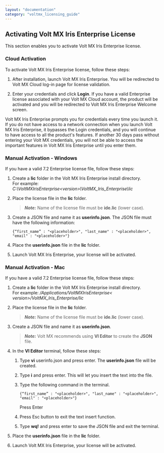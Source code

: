 ```yaml
---
layout: "documentation"
category: "voltmx_licensing_guide"
---
```

                           


## Activating Volt MX Iris Enterprise License

This section enables you to activate Volt MX Iris Enterprise license.

### Cloud Activation

To activate Volt MX Iris Enterprise license, follow these steps:

1.  After installation, launch Volt MX Iris Enterprise. You will be redirected to Volt MX Cloud log-in page for license validation.
      
2.  Enter your credentials and click **Login**. If you have a valid Enterprise license associated with your Volt MX Cloud account, the product will be activated and you will be redirected to Volt MX Iris Enterprise Welcome screen.

Volt MX Iris Enterprise prompts you for credentials every time you launch it. If you do not have access to a network connection when you launch Volt MX Iris Enterprise, it bypasses the Login credentials, and you will continue to have access to all the product's features. If
another 30 days pass without entering your Volt MX credentials, you will not be able to access the important features in Volt MX Iris Enterprise until you enter them.

### Manual Activation - Windows

If you have a valid 7.2 Enterprise license file, follow these steps:

1.  Create a **lic** folder in the Volt MX Iris Enterprise install directory.  
    For example:  <em>C:\VoltMXIrisEnterprise\<version>\VoltMX\_Iris\_Enterprise\lic</em>

2.  Place the license file in the **lic** folder.
    
    > **_Note:_** Name of the license file must be **ide.lic** (lower case).
    
3.  Create a JSON file and name it as **userinfo.json**. The JSON file must have the following information:

    `{“first_name” : "<placeholder>", "last_name" : "<placeholder>", "email" : "<placeholder>"}`


4.  Place the **userinfo.json** file in the **lic** folder.

5.  Launch Volt MX Iris Enterprise, your license will be activated.

### Manual Activation - Mac

If you have a valid 7.2 Enterprise license file, follow these steps:

1.  Create a **lic** folder in the Volt MX Iris Enterprise install directory.  
    For example:  <em>/Applications/VoltMXIrisEnterprise< version>/VoltMX\_Iris\_Enterprise/lic</em>

2.  Place the license file in the **lic** folder.
    
    > **_Note:_** Name of the license file must be **ide.lic** (lower case).
    
3.  Create a JSON file and name it as **userinfo.json**.
    
    > **_Note:_** Volt MX recommends using **VI Editor** to create the **JSON** file.
    
4.  In the **VI Editor** terminal, follow these steps:

    1.  Type **vi** userinfo.json and press enter. The **userinfo.json** file will be created.

    2.  Type **i** and press enter. This will let you insert the text into the file.

    3.  Type the following command in the terminal.
        
        `{“first_name” : "<placeholder>", "last_name" : "<placeholder>", "email" : "<placeholder>"}`
        
        Press Enter
        
    4.  Press Esc button to exit the text insert function.

    5.  Type **wq!** and press enter to save the JSON file and exit the terminal.
    
5.  Place the **userinfo.json** file in the **lic** folder.

6.  Launch Volt MX Iris Enterprise, your license will be activated.

